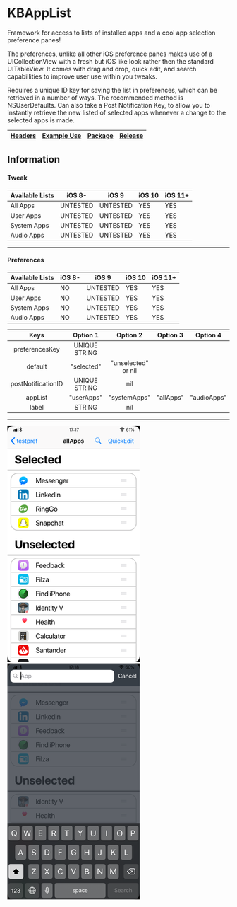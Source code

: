 # KBAppList
Framework for access to lists of installed apps and a cool app selection preference panes!

The preferences, unlike all other iOS preference panes makes use of a UICollectionView with a fresh but iOS like look rather then the standard UITableView.
It comes with drag and drop, quick edit, and search capabillities to improve user use within you tweaks.

Requires a unique ID key for saving the list in preferences, which can be retrieved in a number of ways. The recommended method is NSUserDefaults.
Can also take a Post Notification Key, to allow you to instantly retrieve the new listed of selected apps whenever a change to the selected apps is made.

| [Headers](https://github.com/Tonyk7/Tweaks/tree/master/kbapplist/headers)  | [Example Use](https://github.com/Tonyk7/Tweaks/tree/master/kbapplist/Example)  | [Package](https://github.com/Tonyk7/Tweaks/tree/master/kbapplist/packages)   | [Release](https://github.com/kanesbetas/KBAppList/releases/latest) |
|--------------------------|----------|----------|----------|

## Information

#### Tweak
| Available Lists | iOS 8- | iOS 9 | iOS 10 | iOS 11+ |
|--------------------------|----------|----------|--------|--------|
| All Apps                 | UNTESTED | UNTESTED | YES    | YES    |
| User Apps                | UNTESTED | UNTESTED | YES    | YES    |
| System Apps              | UNTESTED | UNTESTED | YES    | YES    |
| Audio Apps               | UNTESTED | UNTESTED | YES    | YES    |

---
#### Preferences
| Available Lists | iOS 8- | iOS 9 | iOS 10 | iOS 11+ |
|--------------------------|----------|----------|--------|--------|
| All Apps                 |    NO    | UNTESTED |  YES   |  YES   |
| User Apps                |    NO    | UNTESTED |  YES   |  YES   |
| System Apps              |    NO    | UNTESTED |  YES   |  YES   |
| Audio Apps               |    NO    | UNTESTED |  YES   |  YES   |

|        Keys        |    Option 1   |       Option 2      | Option 3 |  Option 4 |
|:------------------:|:-------------:|:-------------------:|:--------:|:---------:|
|   preferencesKey   | UNIQUE STRING |                     |          |           |
|       default      |   "selected"  | "unselected" or nil |          |           |
| postNotificationID | UNIQUE STRING |         nil         |          |           |
|       appList      |   "userApps"  |     "systemApps"    | "allApps"|"audioApps"|
|        label       |     STRING    |         nil         |          |           |

---

![KBAppList](repo_assets/KBAppList.png)
![KBAppList](repo_assets/search.png)
